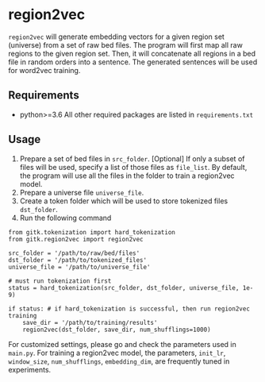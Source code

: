 # region2vec
`region2vec` will generate embedding vectors for a given region set (universe) from a set of raw bed files. The program will first map all raw regions to the given region set. Then, it will concatenate all regions in a bed file in random orders into a sentence. The generated sentences will be used for word2vec training.


## Requirements
- python>=3.6
All other required packages are listed in `requirements.txt`



## Usage
1. Prepare a set of bed files in `src_folder`. [Optional] If only a subset of files will be used, specify a list of those files as `file_list`. By default, the program will use all the files in the folder to train a region2vec model.
2. Prepare a universe file `universe_file`.
3. Create a token folder which will be used to store tokenized files `dst_folder`.
5. Run the following command
``` 
from gitk.tokenization import hard_tokenization
from gitk.region2vec import region2vec

src_folder = '/path/to/raw/bed/files'
dst_folder = '/path/to/tokenized_files'
universe_file = '/path/to/universe_file'

# must run tokenization first
status = hard_tokenization(src_folder, dst_folder, universe_file, 1e-9)

if status: # if hard_tokenization is successful, then run region2vec training
    save_dir = '/path/to/training/results'
    region2vec(dst_folder, save_dir, num_shufflings=1000)

```
For customized settings, please go and check the parameters used in `main.py`. 
For training a region2vec model, the parameters, `init_lr`, `window_size`, `num_shufflings`, `embedding_dim`, are frequently tuned in experiments.


